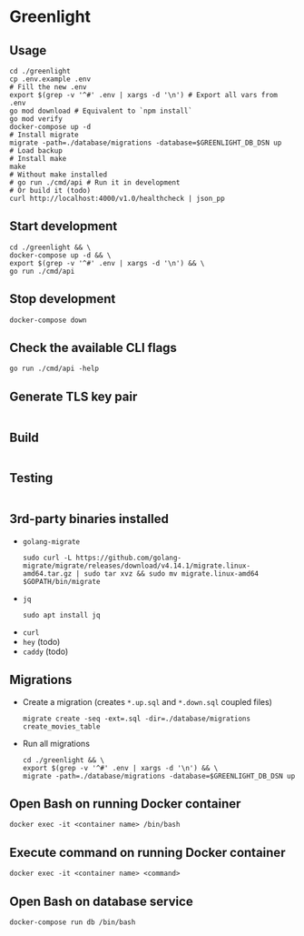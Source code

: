 # Greenlight

## Usage

```console
cd ./greenlight
cp .env.example .env
# Fill the new .env
export $(grep -v '^#' .env | xargs -d '\n') # Export all vars from .env
go mod download # Equivalent to `npm install`
go mod verify
docker-compose up -d
# Install migrate
migrate -path=./database/migrations -database=$GREENLIGHT_DB_DSN up
# Load backup
# Install make
make
# Without make installed
# go run ./cmd/api # Run it in development
# Or build it (todo)
curl http://localhost:4000/v1.0/healthcheck | json_pp
```

## Start development
```console
cd ./greenlight && \
docker-compose up -d && \
export $(grep -v '^#' .env | xargs -d '\n') && \
go run ./cmd/api
```

## Stop development
```console
docker-compose down
```

## Check the available CLI flags
```console
go run ./cmd/api -help
```

## Generate TLS key pair
```console
```

## Build
```console
```

## Testing
```console
```

## 3rd-party binaries installed

- `golang-migrate`
  ```console
  sudo curl -L https://github.com/golang-migrate/migrate/releases/download/v4.14.1/migrate.linux-amd64.tar.gz | sudo tar xvz && sudo mv migrate.linux-amd64 $GOPATH/bin/migrate
  ```
- `jq`
  ```console
  sudo apt install jq
  ```
- `curl`
- `hey` (todo)
- `caddy` (todo)

## Migrations

- Create a migration (creates `*.up.sql` and `*.down.sql` coupled files)
  ```console
  migrate create -seq -ext=.sql -dir=./database/migrations create_movies_table
  ```
- Run all migrations
  ```console
  cd ./greenlight && \
  export $(grep -v '^#' .env | xargs -d '\n') && \
  migrate -path=./database/migrations -database=$GREENLIGHT_DB_DSN up
  ```

## Open Bash on running Docker container
```console
docker exec -it <container name> /bin/bash
```

## Execute command on running Docker container
```console
docker exec -it <container name> <command>
```

## Open Bash on database service
```console
docker-compose run db /bin/bash
```
